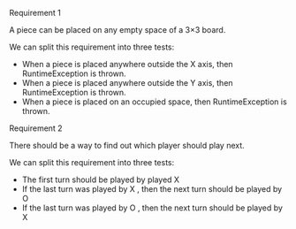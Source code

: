 Requirement 1

A piece can be placed on any empty space of a 3×3 board.

We can split this requirement into three tests:

- When a piece is placed anywhere outside the X axis, then RuntimeException is thrown.
- When a piece is placed anywhere outside the Y axis, then RuntimeException is thrown.
- When a piece is placed on an occupied space, then RuntimeException is thrown.

Requirement 2

There should be a way to find out which player should play next.


We can split this requirement into three tests:

- The first turn should be played by played X
- If the last turn was played by X , then the next turn should be played by O
- If the last turn was played by O , then the next turn should be played by X

